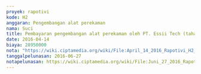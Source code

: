 ```yaml
---
proyek: rapotivi
kode: H2
anggaran: Pengembangan alat perekaman
nama: Suci
title: Pembayaran pengembangan alat perekaman oleh PT. Essii Tech (tahap 1)
date: 2016-04-14
biaya: 28950000
nota: "https://wiki.ciptamedia.org/wiki/File:April_14_2016_Rapotivi_H2_pembayaran_tagihan_PT_ESSII_tahap_02.jpg"
tanggalpelunasan: 2016-06-27
notapelunasan: https://wiki.ciptamedia.org/wiki/File:Juni_27_2016_Rapotivi_H2_Pembayaran_tagihan_PT_ESSII_tahap_1,2_dan_3.jpg
---
```

